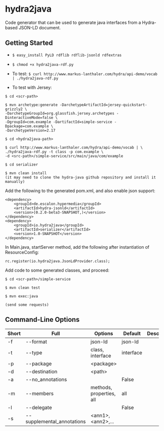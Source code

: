 # hydra2java
Code generator that can be used to generate java interfaces from a Hydra-based JSON-LD document.

## Getting Started

- `$ easy_install PyLD rdflib rdflib-jsonld rdfextras`
- `$ chmod +x hydra2java-rdf.py`
- To test: `$ curl http://www.markus-lanthaler.com/hydra/api-demo/vocab | ./hydra2java-rdf.py`

- To test with Jersey:

```
$ cd <scr-path>

$ mvn archetype:generate -DarchetypeArtifactId=jersey-quickstart-grizzly2 \
-DarchetypeGroupId=org.glassfish.jersey.archetypes -DinteractiveMode=false \
-DgroupId=com.example -DartifactId=simple-service -Dpackage=com.example \
-DarchetypeVersion=2.17

$ cd <hydra2java-path>

$ curl http://www.markus-lanthaler.com/hydra/api-demo/vocab | \
./hydra2java-rdf.py -t class -p com.example \
-d <src-path>/simple-service/src/main/java/com/example

$ cd serializer

$ mvn clean install
(it may need to clone the hydra-java github repository and install it manually)
```
Add the following to the generated pom.xml, and also enable json support:
```
<dependency>
    <groupId>de.escalon.hypermedia</groupId>
    <artifactId>hydra-jsonld</artifactId>
    <version>[0.2.0-beta3-SNAPSHOT,)</version>
</dependency>
<dependency>
    <groupId>io.hydra2java</groupId>
    <artifactId>serializer</artifactId>
    <version>1.0-SNAPSHOT</version>
</dependency>
```
In Main.java, startServer method, add the following after instantiation of ResourceConfig:
```
rc.register(io.hydra2java.JsonLdProvider.class);
```
Add code to some generated classes, and proceed:
```
$ cd <scr-path>/simple-service

$ mvn clean test

$ mvn exec:java

(send some requests)
```

## Command-Line Options

Short | Full                       | Options                  | Default   | Description
------|----------------------------|--------------------------|-----------|------------
   -f | --format                   | json-ld                  | json-ld   |
   -t | --type                     | class, interface         | interface |
   -p | --package                  | \<package\>              |           |
   -d | --destination              | \<path\>                 |           |
   -a | --no_annotations           |                          | False     |
   -m | --members                  | methods, properties, all | all       |
   -l | --delegate                 |                          | False     |
   -s | --supplemental_annotations | \<ann1\>,\<ann2\>,...    |           |
